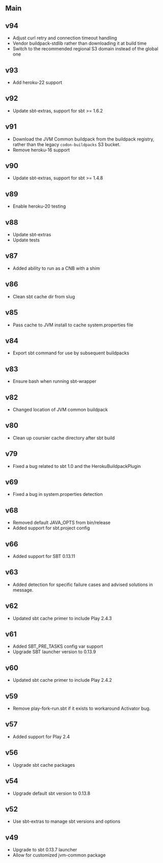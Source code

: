 ## Main

## v94

* Adjust curl retry and connection timeout handling
* Vendor buildpack-stdlib rather than downloading it at build time
* Switch to the recommended regional S3 domain instead of the global one

## v93

* Add heroku-22 support

## v92

* Update sbt-extras, support for sbt >= 1.6.2

## v91

* Download the JVM Common buildpack from the buildpack registry, rather than the legacy `codon-buildpacks` S3 bucket.
* Remove heroku-16 support

## v90

* Update sbt-extras, support for sbt >= 1.4.8

## v89

* Enable heroku-20 testing

## v88

* Update sbt-extras
* Update tests

## v87

* Added ability to run as a CNB with a shim

## v86

* Clean sbt cache dir from slug

## v85

* Pass cache to JVM install to cache system.properties file

## v84

* Export sbt command for use by subsequent buildpacks

## v83

* Ensure bash when running sbt-wrapper

## v82

* Changed location of JVM common buildpack

## v80

* Clean up coursier cache directory after sbt build

## v79

* Fixed a bug related to sbt 1.0 and the HerokuBuildpackPlugin

## v69

* Fixed a bug in system.properties detection

## v68

* Removed default JAVA_OPTS from bin/release
* Added support for sbt.project config

## v66

* Added support for SBT 0.13.11

## v63

* Added detection for specific failure cases and advised solutions in message.

## v62

* Updated sbt cache primer to include Play 2.4.3

## v61

* Added SBT_PRE_TASKS config var support
* Upgrade SBT launcher version to 0.13.9

## v60

* Updated sbt cache primer to include Play 2.4.2

## v59

* Remove play-fork-run.sbt if it exists to workaround Activator bug.

## v57

* Added support for Play 2.4

## v56

* Upgrade sbt cache packages

## v54

* Upgrade default sbt version to 0.13.8

## v52

* Use sbt-extras to manage sbt versions and options

## v49

*  Upgrade to sbt 0.13.7 launcher
*  Allow for customized jvm-common package
